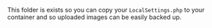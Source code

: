 This folder is exists so you can copy your `LocalSettings.php` to your container and so uploaded images can be easily backed up.
